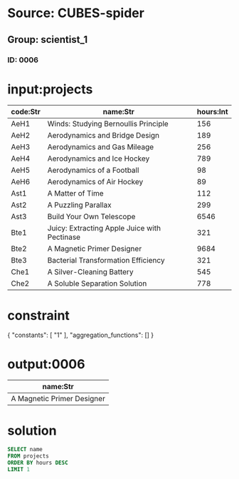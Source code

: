 # Source: CUBES-spider
## Group: scientist_1
### ID: 0006

# input:projects

| code:Str | name:Str | hours:Int |
|---|---|---|
| AeH1 | Winds: Studying Bernoullis Principle | 156 |
| AeH2 | Aerodynamics and Bridge Design | 189 |
| AeH3 | Aerodynamics and Gas Mileage | 256 |
| AeH4 | Aerodynamics and Ice Hockey | 789 |
| AeH5 | Aerodynamics of a Football | 98 |
| AeH6 | Aerodynamics of Air Hockey | 89 |
| Ast1 | A Matter of Time | 112 |
| Ast2 | A Puzzling Parallax | 299 |
| Ast3 | Build Your Own Telescope | 6546 |
| Bte1 | Juicy: Extracting Apple Juice with Pectinase | 321 |
| Bte2 | A Magnetic Primer Designer | 9684 |
| Bte3 | Bacterial Transformation Efficiency | 321 |
| Che1 | A Silver-Cleaning Battery | 545 |
| Che2 | A Soluble Separation Solution | 778 |

# constraint

{
  "constants": [
    "1"
  ],
  "aggregation_functions": []
}

# output:0006

| name:Str |
|---|
| A Magnetic Primer Designer |

# solution

```sql
SELECT name
FROM projects
ORDER BY hours DESC
LIMIT 1
```
